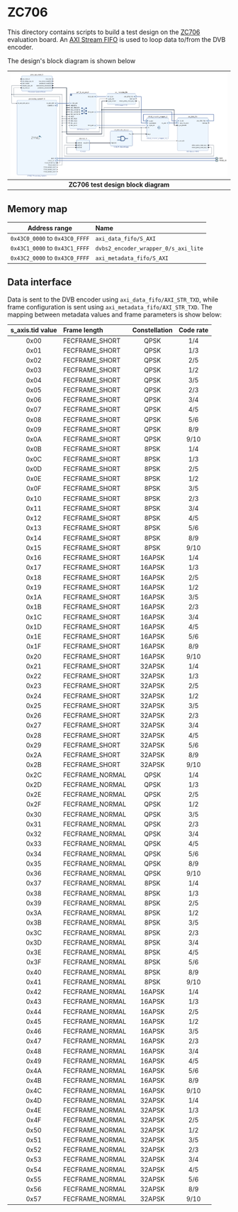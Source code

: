 # ZC706

This directory contains scripts to build a test design on the [ZC706] evaluation
board. An [AXI Stream FIFO] is used to loop data to/from the DVB encoder.

The design's block diagram is shown below

| ![ZC706 test design block diagram](../../../misc/zc706_test_design.png) |
| :---:                                                                   |
| **ZC706 test design block diagram**                                     |

## Memory map

| Address range                  | Name                                 |
| :---:                          | :---                                 |
| `0x43C0_0000` to `0x43C0_FFFF` | `axi_data_fifo/S_AXI`                |
| `0x43C1_0000` to `0x43C1_FFFF` | `dvbs2_encoder_wrapper_0/s_axi_lite` |
| `0x43C2_0000` to `0x43C0_FFFF` | `axi_metadata_fifo/S_AXI`            |

## Data interface

Data is sent to the DVB encoder using `axi_data_fifo/AXI_STR_TXD`, while frame
configuration is sent using `axi_metadata_fifo/AXI_STR_TXD`. The mapping between
metadata values and frame parameters is show below:

| s_axis.tid value | Frame length    | Constellation | Code rate |
| :---:            | :----           | :---:         | :---:     |
| 0x00             | FECFRAME_SHORT  | QPSK          | 1/4       |
| 0x01             | FECFRAME_SHORT  | QPSK          | 1/3       |
| 0x02             | FECFRAME_SHORT  | QPSK          | 2/5       |
| 0x03             | FECFRAME_SHORT  | QPSK          | 1/2       |
| 0x04             | FECFRAME_SHORT  | QPSK          | 3/5       |
| 0x05             | FECFRAME_SHORT  | QPSK          | 2/3       |
| 0x06             | FECFRAME_SHORT  | QPSK          | 3/4       |
| 0x07             | FECFRAME_SHORT  | QPSK          | 4/5       |
| 0x08             | FECFRAME_SHORT  | QPSK          | 5/6       |
| 0x09             | FECFRAME_SHORT  | QPSK          | 8/9       |
| 0x0A             | FECFRAME_SHORT  | QPSK          | 9/10      |
| 0x0B             | FECFRAME_SHORT  | 8PSK          | 1/4       |
| 0x0C             | FECFRAME_SHORT  | 8PSK          | 1/3       |
| 0x0D             | FECFRAME_SHORT  | 8PSK          | 2/5       |
| 0x0E             | FECFRAME_SHORT  | 8PSK          | 1/2       |
| 0x0F             | FECFRAME_SHORT  | 8PSK          | 3/5       |
| 0x10             | FECFRAME_SHORT  | 8PSK          | 2/3       |
| 0x11             | FECFRAME_SHORT  | 8PSK          | 3/4       |
| 0x12             | FECFRAME_SHORT  | 8PSK          | 4/5       |
| 0x13             | FECFRAME_SHORT  | 8PSK          | 5/6       |
| 0x14             | FECFRAME_SHORT  | 8PSK          | 8/9       |
| 0x15             | FECFRAME_SHORT  | 8PSK          | 9/10      |
| 0x16             | FECFRAME_SHORT  | 16APSK        | 1/4       |
| 0x17             | FECFRAME_SHORT  | 16APSK        | 1/3       |
| 0x18             | FECFRAME_SHORT  | 16APSK        | 2/5       |
| 0x19             | FECFRAME_SHORT  | 16APSK        | 1/2       |
| 0x1A             | FECFRAME_SHORT  | 16APSK        | 3/5       |
| 0x1B             | FECFRAME_SHORT  | 16APSK        | 2/3       |
| 0x1C             | FECFRAME_SHORT  | 16APSK        | 3/4       |
| 0x1D             | FECFRAME_SHORT  | 16APSK        | 4/5       |
| 0x1E             | FECFRAME_SHORT  | 16APSK        | 5/6       |
| 0x1F             | FECFRAME_SHORT  | 16APSK        | 8/9       |
| 0x20             | FECFRAME_SHORT  | 16APSK        | 9/10      |
| 0x21             | FECFRAME_SHORT  | 32APSK        | 1/4       |
| 0x22             | FECFRAME_SHORT  | 32APSK        | 1/3       |
| 0x23             | FECFRAME_SHORT  | 32APSK        | 2/5       |
| 0x24             | FECFRAME_SHORT  | 32APSK        | 1/2       |
| 0x25             | FECFRAME_SHORT  | 32APSK        | 3/5       |
| 0x26             | FECFRAME_SHORT  | 32APSK        | 2/3       |
| 0x27             | FECFRAME_SHORT  | 32APSK        | 3/4       |
| 0x28             | FECFRAME_SHORT  | 32APSK        | 4/5       |
| 0x29             | FECFRAME_SHORT  | 32APSK        | 5/6       |
| 0x2A             | FECFRAME_SHORT  | 32APSK        | 8/9       |
| 0x2B             | FECFRAME_SHORT  | 32APSK        | 9/10      |
| 0x2C             | FECFRAME_NORMAL | QPSK          | 1/4       |
| 0x2D             | FECFRAME_NORMAL | QPSK          | 1/3       |
| 0x2E             | FECFRAME_NORMAL | QPSK          | 2/5       |
| 0x2F             | FECFRAME_NORMAL | QPSK          | 1/2       |
| 0x30             | FECFRAME_NORMAL | QPSK          | 3/5       |
| 0x31             | FECFRAME_NORMAL | QPSK          | 2/3       |
| 0x32             | FECFRAME_NORMAL | QPSK          | 3/4       |
| 0x33             | FECFRAME_NORMAL | QPSK          | 4/5       |
| 0x34             | FECFRAME_NORMAL | QPSK          | 5/6       |
| 0x35             | FECFRAME_NORMAL | QPSK          | 8/9       |
| 0x36             | FECFRAME_NORMAL | QPSK          | 9/10      |
| 0x37             | FECFRAME_NORMAL | 8PSK          | 1/4       |
| 0x38             | FECFRAME_NORMAL | 8PSK          | 1/3       |
| 0x39             | FECFRAME_NORMAL | 8PSK          | 2/5       |
| 0x3A             | FECFRAME_NORMAL | 8PSK          | 1/2       |
| 0x3B             | FECFRAME_NORMAL | 8PSK          | 3/5       |
| 0x3C             | FECFRAME_NORMAL | 8PSK          | 2/3       |
| 0x3D             | FECFRAME_NORMAL | 8PSK          | 3/4       |
| 0x3E             | FECFRAME_NORMAL | 8PSK          | 4/5       |
| 0x3F             | FECFRAME_NORMAL | 8PSK          | 5/6       |
| 0x40             | FECFRAME_NORMAL | 8PSK          | 8/9       |
| 0x41             | FECFRAME_NORMAL | 8PSK          | 9/10      |
| 0x42             | FECFRAME_NORMAL | 16APSK        | 1/4       |
| 0x43             | FECFRAME_NORMAL | 16APSK        | 1/3       |
| 0x44             | FECFRAME_NORMAL | 16APSK        | 2/5       |
| 0x45             | FECFRAME_NORMAL | 16APSK        | 1/2       |
| 0x46             | FECFRAME_NORMAL | 16APSK        | 3/5       |
| 0x47             | FECFRAME_NORMAL | 16APSK        | 2/3       |
| 0x48             | FECFRAME_NORMAL | 16APSK        | 3/4       |
| 0x49             | FECFRAME_NORMAL | 16APSK        | 4/5       |
| 0x4A             | FECFRAME_NORMAL | 16APSK        | 5/6       |
| 0x4B             | FECFRAME_NORMAL | 16APSK        | 8/9       |
| 0x4C             | FECFRAME_NORMAL | 16APSK        | 9/10      |
| 0x4D             | FECFRAME_NORMAL | 32APSK        | 1/4       |
| 0x4E             | FECFRAME_NORMAL | 32APSK        | 1/3       |
| 0x4F             | FECFRAME_NORMAL | 32APSK        | 2/5       |
| 0x50             | FECFRAME_NORMAL | 32APSK        | 1/2       |
| 0x51             | FECFRAME_NORMAL | 32APSK        | 3/5       |
| 0x52             | FECFRAME_NORMAL | 32APSK        | 2/3       |
| 0x53             | FECFRAME_NORMAL | 32APSK        | 3/4       |
| 0x54             | FECFRAME_NORMAL | 32APSK        | 4/5       |
| 0x55             | FECFRAME_NORMAL | 32APSK        | 5/6       |
| 0x56             | FECFRAME_NORMAL | 32APSK        | 8/9       |
| 0x57             | FECFRAME_NORMAL | 32APSK        | 9/10      |

[build_directory]: github.com/phase4ground/dvb_fpga/tree/master/build/vivado/zc706
[zc706]: https://www.xilinx.com/products/boards-and-kits/ek-z7-zc706-g.html
[AXI Stream FIFO]: https://www.xilinx.com/support/documentation/ip_documentation/axi_fifo_mm_s/v4_1/pg080-axi-fifo-mm-s.pdf
